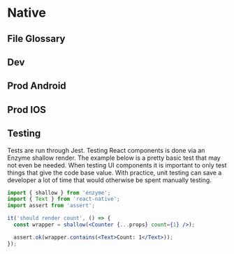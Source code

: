 # Native

## File Glossary

## Dev

## Prod Android

## Prod IOS

## Testing
Tests are run through Jest. Testing React components is done via an Enzyme shallow render. The example below is a pretty basic test that may not even be needed. When testing UI components it is important to only test things that give the code base value. With practice, unit testing can save a developer a lot of time that would otherwise be spent manually testing.

```jsx
import { shallow } from 'enzyme';
import { Text } from 'react-native';
import assert from 'assert';

it('should render count', () => {
  const wrapper = shallow(<Counter {...props} count={1} />);

  assert.ok(wrapper.contains(<Text>Count: 1</Text>));
});
```
